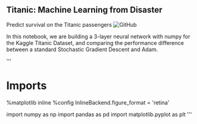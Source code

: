  ## Titanic: Machine Learning from Disaster
Predict survival on the Titanic passengers
![GitHub](https://d1s0cxawdx09re.cloudfront.net/uploads/2015/04/09_titanic.jpg)


In this notebook, we are building a 3-layer neural network with numpy for the Kaggle Titanic Dataset, and comparing the performance difference between a standard Stochastic Gradient Descent and Adam.



'''
# Imports
%matplotlib inline
%config InlineBackend.figure_format = 'retina'

import numpy as np
import pandas as pd
import matplotlib.pyplot as plt
'''
